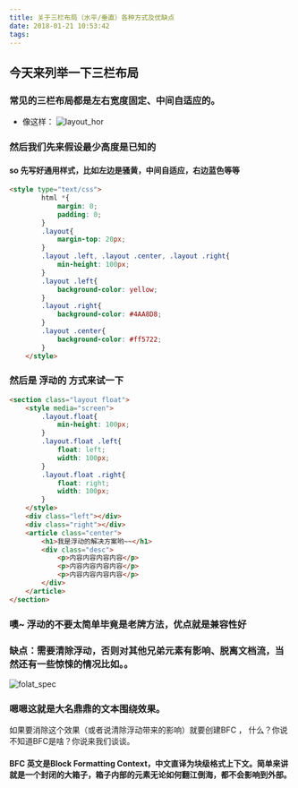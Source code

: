```yaml
---
title: 关于三栏布局（水平/垂直）各种方式及优缺点
date: 2018-01-21 10:53:42
tags:
---
```

## 今天来列举一下三栏布局
<!-- more -->
### 常见的三栏布局都是左右宽度固定、中间自适应的。
* 像这样：
    ![layout_hor](layout_hor.png)

### 然后我们先来假设最少高度是已知的
#### so 先写好通用样式，比如左边是骚黄，中间自适应，右边蓝色等等
```html
<style type="text/css">
        html *{
            margin: 0;
            padding: 0;
        }
        .layout{
            margin-top: 20px;
        }
        .layout .left, .layout .center, .layout .right{
            min-height: 100px;
        }
        .layout .left{
            background-color: yellow;
        }
        .layout .right{
            background-color: #4AA8D8;
        }
        .layout .center{
            background-color: #ff5722;
        }
    </style>
```
### 然后是 浮动的 方式来试一下
```html
<section class="layout float">
    <style media="screen">
        .layout.float{
            min-height: 100px;
        }
        .layout.float .left{
            float: left;
            width: 100px;
        }
        .layout.float .right{
            float: right;
            width: 100px;
        }
    </style>
    <div class="left"></div>
    <div class="right"></div>
    <article class="center">
        <h1>我是浮动的解决方案哟~~</h1>
        <div class="desc">
            <p>内容内容内容内容</p>
            <p>内容内容内容内容</p>
            <p>内容内容内容内容</p>
        </div>
    </article>
</section>
```
### 噢~ 浮动的不要太简单毕竟是老牌方法，优点就是兼容性好
### 缺点：需要清除浮动，否则对其他兄弟元素有影响、脱离文档流，当然还有一些惊悚的情况比如。。
  ![folat_spec](layout_float_sepc.png)
### 嗯嗯这就是大名鼎鼎的文本围绕效果。
如果要消除这个效果（或者说清除浮动带来的影响）就要创建BFC ，
什么？你说不知道BFC是啥？你说来我们谈谈。
#### BFC 英文是Block Formatting Context，中文直译为块级格式上下文。简单来讲就是一个封闭的大箱子，箱子内部的元素无论如何翻江倒海，都不会影响到外部。